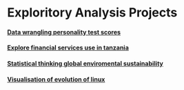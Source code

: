 # Exploritory Analysis Projects

#### [Data wrangling personality test scores](https://github.com/Bubbablack/Portfolio/tree/main/Exploritory_analysis_projects/Data-wrangling-personality-test-scores)

#### [Explore financial services use in tanzania](https://github.com/Bubbablack/Portfolio/tree/main/Exploritory_analysis_projects/Explore-financial-services-use-in-tanzania)

#### [Statistical thinking global enviromental sustainability](https://github.com/Bubbablack/Portfolio/tree/main/Exploritory_analysis_projects/Statistical-thinking-global-enviromental-sustainability)

#### [Visualisation of evolution of linux](https://github.com/Bubbablack/Portfolio/tree/main/Exploritory_analysis_projects/Visualisation-of-evolution-of-linux)
